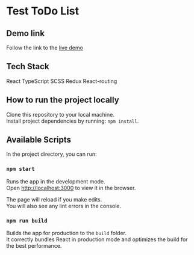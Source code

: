 # Test ToDo List

## Demo link

Follow the link to the [live demo](https://test-todo-list-1s1i.onrender.com)

## Tech Stack

React
TypeScript
SCSS
Redux
React-routing

## How to run the project locally

Clone this repository to your local machine.\
Install project dependencies by running: `npm install`.

## Available Scripts

In the project directory, you can run:

### `npm start`

Runs the app in the development mode.\
Open [http://localhost:3000](http://localhost:3000) to view it in the browser.

The page will reload if you make edits.\
You will also see any lint errors in the console.

### `npm run build`

Builds the app for production to the `build` folder.\
It correctly bundles React in production mode and optimizes the build for the best performance.
